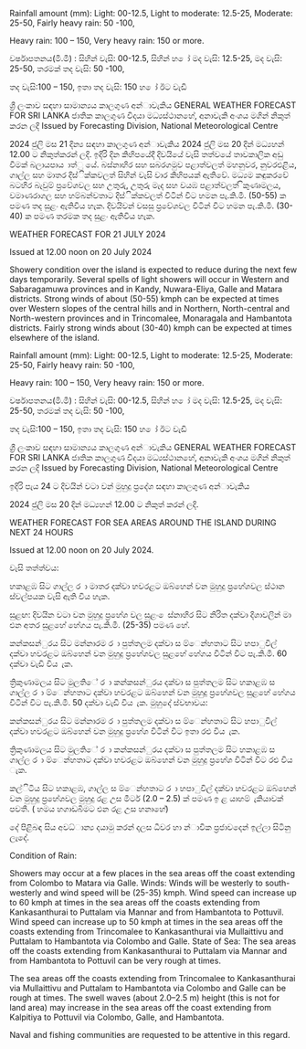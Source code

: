 Rainfall amount (mm): Light: 00-12.5, Light to moderate: 12.5-25, Moderate: 25-50, Fairly heavy rain: 50 -100,

Heavy rain: 100 – 150, Very heavy rain: 150 or more.

වර්ෂාපතනය(මි.මී) : සිහින් වැසි: 00-12.5, සිහින් හ ෝ මද වැසි: 12.5-25, මද වැසි: 25-50, තරමක් තද වැසි: 50 -100,

තද වැසි:100 – 150, ඉතා තද වැසි: 150 හ ෝ ඊට වැඩි

ශ්‍රී ලංකාව සඳහා සාමාන්‍යය කාලගුණ අන්‍ාවැකිය GENERAL WEATHER FORECAST FOR SRI LANKA ජාතික කාලගුණ විදයා මධ්‍යස්ථානහේ, අනාවැකි අංශය මගින් නිකුත් කරන ලදි Issued by Forecasting Division, National Meteorological Centre

2024 ජුලි මස 21 දින්‍ය සඳහා කාලගුණ අන්‍ාවැකිය 2024 ජුලි මස 20 දින්‍ මධ්‍යහන්‍ 12.00 ට නිකුත්කරන්‍ ලදි. ඉදිරි දින කිහිපයේදී දිවයියේ වැසි තත්වයේ තාවකාලික අඩු වීමක් බලායපාය ාත්ු යේ. බස්නාහිර සහ සබරගමුව පළාත්වලත් මහනුවර, නුවරඑළිය, ගාල්ල සහ මාතර දිස්ික්කවලත් සිහින් වැසි වාර කිහිපයක් ඇතිවේ. මධ්‍යම කඳුකරවේ බටහිර බැවුම් ප්‍රවේශවල සහ උතුරු, උතුරු මැද සහ වයඹ පළාත්වලත් ිකුණාමලය, වමාණරාගල සහ හම්බන්වතාට දිස්ික්කවලත් විටින් විට හමන පැ.කි.මී. (50-55) ක පමණ තද සුළං ඇතිවිය හැක. දිවයිවන් වසසු ප්‍රවේශවල විටින් විට හමන පැ.කි.මී. (30-40) ක පමණ තරමක තද සුළං ඇතිවිය හැක.

WEATHER FORECAST FOR 21 JULY 2024

Issued at 12.00 noon on 20 July 2024

Showery condition over the island is expected to reduce during the next few days temporarily. Several spells of light showers will occur in Western and Sabaragamuwa provinces and in Kandy, Nuwara-Eliya, Galle and Matara districts. Strong winds of about (50-55) kmph can be expected at times over Western slopes of the central hills and in Northern, North-central and North-western provinces and in Trincomalee, Monaragala and Hambantota districts. Fairly strong winds about (30-40) kmph can be expected at times elsewhere of the island.

Rainfall amount (mm): Light: 00-12.5, Light to moderate: 12.5-25, Moderate: 25-50, Fairly heavy rain: 50 -100,

Heavy rain: 100 – 150, Very heavy rain: 150 or more.

වර්ෂාපතනය(මි.මී) : සිහින් වැසි: 00-12.5, සිහින් හ ෝ මද වැසි: 12.5-25, මද වැසි: 25-50, තරමක් තද වැසි: 50 -100,

තද වැසි:100 – 150, ඉතා තද වැසි: 150 හ ෝ ඊට වැඩි

ශ්‍රී ලංකාව සඳහා සාමාන්‍යය කාලගුණ අන්‍ාවැකිය GENERAL WEATHER FORECAST FOR SRI LANKA ජාතික කාලගුණ විදයා මධ්‍යස්ථානහේ, අනාවැකි අංශය මගින් නිකුත් කරන ලදි Issued by Forecasting Division, National Meteorological Centre

ඉදිරි පැය 24 ට දිවයින්‍ වටා වන්‍ මුහුදු ප්‍රදේශ සඳහා කාලගුණ අන්‍ාවැකිය

2024 ජුලි මස 20 දින්‍ මධ්‍යහන්‍ 12.00 ට නිකුත් කරන්‍ ලදි.

WEATHER FORECAST FOR SEA AREAS AROUND THE ISLAND DURING NEXT 24 HOURS

Issued at 12.00 noon on 20 July 2024.

වැසි තත්ත්වය:

හකාළඹ සිට ගාල්ල ර ා මාතර දක්වා හවරළට ඔබ්හෙන් වන මුහුදු ප්‍රහේශවල ස්ථාන ස්වල්පයක වැසි ඇති විය හැක.

සුළඟ: දිවයින වටා වන මුහුදු ප්‍රහේශ වල සුළං ෙස්නාහිර සිට නිරිත දක්වා දිශාවලින් මා එන අතර සුළහේ හේගය පැ.කි.මී. (25-35) පමණ හේ.

කන්කසන්ුරය සිට මන්නාරම ර ා පුත්තලම දක්වා ස ම්ෙන්හතාට සිට හපාුවිල් දක්වා හවරළට ඔබ්හෙන් වන මුහුදු ප්‍රහේශවල සුළහේ හේගය විටින් විට පැ.කි.මී. 60 දක්වා වැඩි විය ැක.

ත්‍රිකුණාමලය සිට මුලතිේ ර ා කන්කසන්ුරය දක්වා ස පුත්තලම සිට හකාළඹ ස ගාල්ල ර ා ම්ෙන්හතාට දක්වා හවරළට ඔබ්හෙන් වන මුහුදු ප්‍රහේශවල සුළහේ හේගය විටින් විට පැ.කි.මී. 50 දක්වා වැඩි විය ැක. මුහුදේ ස්වභාවය:

කන්කසන්ුරය සිට මන්නාරම ර ා පුත්තලම දක්වා ස ම්ෙන්හතාට සිට හපාුවිල් දක්වා හවරළට ඔබ්හෙන් වන මුහුදු ප්‍රහේශ විටින් විට ඉතා රළු විය ැක.

ත්‍රිකුණාමලය සිට මුලතිේ ර ා කන්කසන්ුරය දක්වා ස පුත්තලම සිට හකාළඹ ස ගාල්ල ර ා ම්ෙන්හතාට දක්වා හවරළට ඔබ්හෙන් වන මුහුදු ප්‍රහේශ විටින් විට රළු විය ැක.

කල්ිටිය සිට හකාළඹ, ගාල්ල ස ම්ෙන්හතාට ර ා හපාුවිල් දක්වා හවරළට ඔබ්හෙන් වන මුහුදු ප්‍රහේශවල මුහුදු රළ උස මීටර් (2.0 – 2.5) ක් පමණ ඉ ළ යාහම් ැකියාවක් පවතී. ( හමය හගාඩබිමට එන රළ උස හනාහේ)

දේ පිළිබඳ සිය අවධ්‍ාන්‍ය දයාමු කරන්‍ දලස ධීවර හා න්‍ාවික ප්‍රජාවදෙන් ඉල්ලා සිටිනු ලැදේ.

Condition of Rain:

Showers may occur at a few places in the sea areas off the coast extending from Colombo to Matara via Galle. Winds: Winds will be westerly to south-westerly and wind speed will be (25-35) kmph. Wind speed can increase up to 60 kmph at times in the sea areas off the coasts extending from Kankasanthurai to Puttalam via Mannar and from Hambantota to Pottuvil. Wind speed can increase up to 50 kmph at times in the sea areas off the coasts extending from Trincomalee to Kankasanthurai via Mullaittivu and Puttalam to Hambantota via Colombo and Galle. State of Sea: The sea areas off the coasts extending from Kankasanthurai to Puttalam via Mannar and from Hambantota to Pottuvil can be very rough at times.

The sea areas off the coasts extending from Trincomalee to Kankasanthurai via Mullaittivu and Puttalam to Hambantota via Colombo and Galle can be rough at times. The swell waves (about 2.0–2.5 m) height (this is not for land area) may increase in the sea areas off the coast extending from Kalpitiya to Pottuvil via Colombo, Galle, and Hambantota.

Naval and fishing communities are requested to be attentive in this regard.